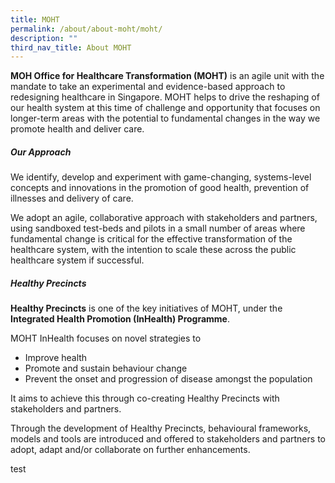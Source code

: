```yaml
---
title: MOHT
permalink: /about/about-moht/moht/
description: ""
third_nav_title: About MOHT
---
```

**MOH Office for Healthcare Transformation (MOHT)** is an agile unit with the mandate to take an experimental and evidence-based approach to redesigning healthcare in Singapore. MOHT helps to drive the reshaping of our health system at this time of challenge and opportunity that focuses on longer-term areas with the potential to fundamental changes in the way we promote health and deliver care.

##### ***Our Approach***

We identify, develop and experiment with game-changing, systems-level concepts and innovations in the promotion of good health, prevention of illnesses and delivery of care. 

We adopt an agile, collaborative approach with stakeholders and partners, using sandboxed test-beds and pilots in a small number of areas where fundamental change is critical for the effective transformation of the healthcare system, with the intention to scale these across the public healthcare system if successful.
  
##### ***Healthy Precincts***

**Healthy Precincts** is one of the key initiatives of MOHT, under the **Integrated Health Promotion (InHealth) Programme**.

MOHT InHealth focuses on novel strategies to
* Improve health
* Promote and sustain behaviour change
* Prevent the onset and progression of disease amongst the population

It aims to achieve this through co-creating Healthy Precincts with stakeholders and partners.

Through the development of Healthy Precincts, behavioural frameworks, models and tools are introduced and offered to stakeholders and partners to adopt, adapt and/or collaborate on further enhancements.

test